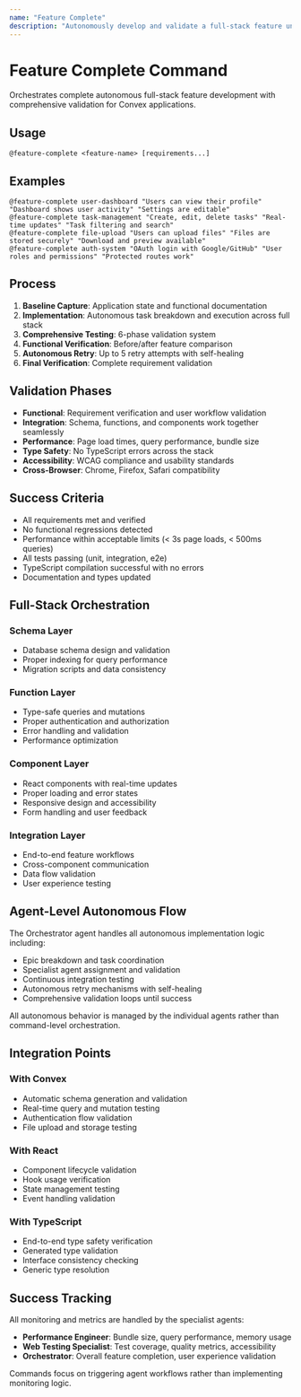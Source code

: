 ```yaml
---
name: "Feature Complete"
description: "Autonomously develop and validate a full-stack feature until fully working, tested, and verified"
---
```


# Feature Complete Command

Orchestrates complete autonomous full-stack feature development with comprehensive validation for Convex applications.

## Usage
```
@feature-complete <feature-name> [requirements...]
```

## Examples
```
@feature-complete user-dashboard "Users can view their profile" "Dashboard shows user activity" "Settings are editable"
@feature-complete task-management "Create, edit, delete tasks" "Real-time updates" "Task filtering and search"
@feature-complete file-upload "Users can upload files" "Files are stored securely" "Download and preview available"
@feature-complete auth-system "OAuth login with Google/GitHub" "User roles and permissions" "Protected routes work"
```

## Process
1. **Baseline Capture**: Application state and functional documentation
2. **Implementation**: Autonomous task breakdown and execution across full stack
3. **Comprehensive Testing**: 6-phase validation system
4. **Functional Verification**: Before/after feature comparison
5. **Autonomous Retry**: Up to 5 retry attempts with self-healing
6. **Final Verification**: Complete requirement validation

## Validation Phases
- **Functional**: Requirement verification and user workflow validation
- **Integration**: Schema, functions, and components work together seamlessly  
- **Performance**: Page load times, query performance, bundle size
- **Type Safety**: No TypeScript errors across the stack
- **Accessibility**: WCAG compliance and usability standards
- **Cross-Browser**: Chrome, Firefox, Safari compatibility

## Success Criteria
- All requirements met and verified
- No functional regressions detected
- Performance within acceptable limits (< 3s page loads, < 500ms queries)
- All tests passing (unit, integration, e2e)
- TypeScript compilation successful with no errors
- Documentation and types updated

## Full-Stack Orchestration

### Schema Layer
- Database schema design and validation
- Proper indexing for query performance
- Migration scripts and data consistency

### Function Layer  
- Type-safe queries and mutations
- Proper authentication and authorization
- Error handling and validation
- Performance optimization

### Component Layer
- React components with real-time updates
- Proper loading and error states
- Responsive design and accessibility
- Form handling and user feedback

### Integration Layer
- End-to-end feature workflows
- Cross-component communication
- Data flow validation
- User experience testing

## Agent-Level Autonomous Flow

The Orchestrator agent handles all autonomous implementation logic including:
- Epic breakdown and task coordination
- Specialist agent assignment and validation
- Continuous integration testing
- Autonomous retry mechanisms with self-healing
- Comprehensive validation loops until success

All autonomous behavior is managed by the individual agents rather than command-level orchestration.

## Integration Points

### With Convex
- Automatic schema generation and validation
- Real-time query and mutation testing
- Authentication flow validation
- File upload and storage testing

### With React
- Component lifecycle validation
- Hook usage verification
- State management testing
- Event handling validation

### With TypeScript
- End-to-end type safety verification
- Generated type validation
- Interface consistency checking
- Generic type resolution

## Success Tracking

All monitoring and metrics are handled by the specialist agents:
- **Performance Engineer**: Bundle size, query performance, memory usage
- **Web Testing Specialist**: Test coverage, quality metrics, accessibility
- **Orchestrator**: Overall feature completion, user experience validation

Commands focus on triggering agent workflows rather than implementing monitoring logic.